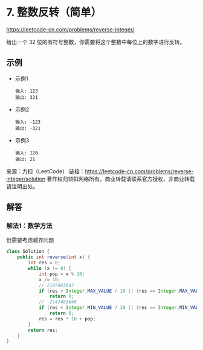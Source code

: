 # 7. 整数反转（简单）
https://leetcode-cn.com/problems/reverse-integer/

给出一个 32 位的有符号整数，你需要将这个整数中每位上的数字进行反转。
## 示例
* 示例1
    ```
    输入: 123
    输出: 321
    ```
* 示例2
    ```
    输入: -123
    输出: -321
    ```
* 示例3
    ```
    输入: 120
    输出: 21
    ```

来源：力扣（LeetCode）
链接：https://leetcode-cn.com/problems/reverse-integer/solution
著作权归领扣网络所有。商业转载请联系官方授权，非商业转载请注明出处。

## 解答
### 解法1：数学方法
但需要考虑越界问题
```java
class Solution {
    public int reverse(int x) {
        int res = 0;
        while (x != 0) {
            int pop = x % 10;
            x /= 10;
            // 2147483647
            if (res > Integer.MAX_VALUE / 10 || (res == Integer.MAX_VALUE / 10 && res > 7))
                return 0;
            // -2147483648
            if (res < Integer.MIN_VALUE / 10 || (res == Integer.MIN_VALUE / 10 && res < -8))
                return 0;
            res = res * 10 + pop;
        }
        return res;
    }
}
```
